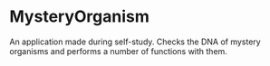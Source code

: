 # MysteryOrganism

An application made during self-study. Checks the DNA of mystery organisms and performs a number of functions with them.
